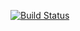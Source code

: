 [![Build Status](https://travis-ci.org/MingshuoYu/gittestNew.svg?branch=master)](https://travis-ci.org/MingshuoYu/gittestNew)
